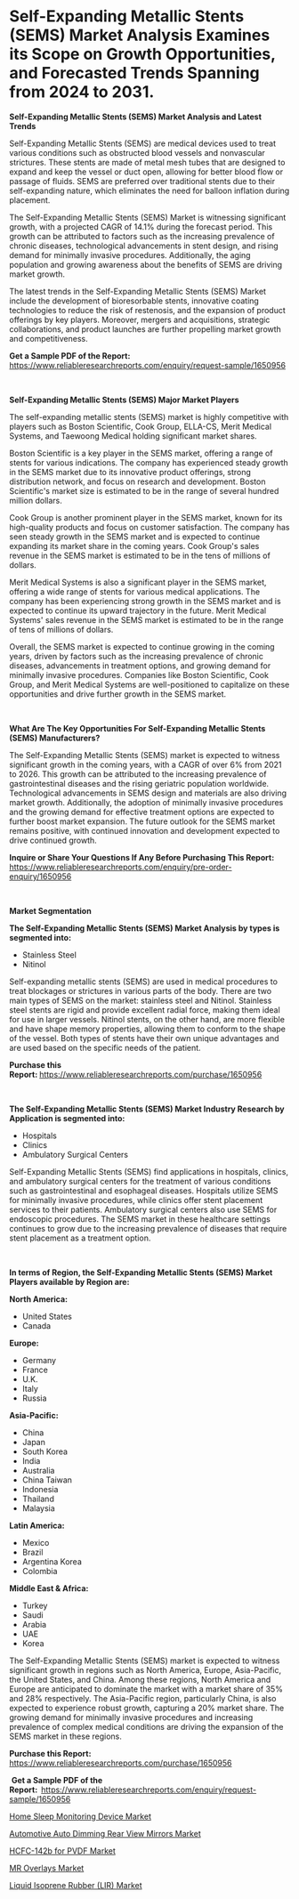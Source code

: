 <p><h1>Self-Expanding Metallic Stents (SEMS) Market Analysis Examines its Scope on Growth Opportunities, and Forecasted Trends Spanning from 2024 to 2031.</h1></p><p><strong>Self-Expanding Metallic Stents (SEMS) Market Analysis and Latest Trends</strong></p>
<p><p>Self-Expanding Metallic Stents (SEMS) are medical devices used to treat various conditions such as obstructed blood vessels and nonvascular strictures. These stents are made of metal mesh tubes that are designed to expand and keep the vessel or duct open, allowing for better blood flow or passage of fluids. SEMS are preferred over traditional stents due to their self-expanding nature, which eliminates the need for balloon inflation during placement.</p><p>The Self-Expanding Metallic Stents (SEMS) Market is witnessing significant growth, with a projected CAGR of 14.1% during the forecast period. This growth can be attributed to factors such as the increasing prevalence of chronic diseases, technological advancements in stent design, and rising demand for minimally invasive procedures. Additionally, the aging population and growing awareness about the benefits of SEMS are driving market growth.</p><p>The latest trends in the Self-Expanding Metallic Stents (SEMS) Market include the development of bioresorbable stents, innovative coating technologies to reduce the risk of restenosis, and the expansion of product offerings by key players. Moreover, mergers and acquisitions, strategic collaborations, and product launches are further propelling market growth and competitiveness.</p></p>
<p><strong>Get a Sample PDF of the Report:&nbsp;</strong> <a href="https://www.reliableresearchreports.com/enquiry/request-sample/1650956">https://www.reliableresearchreports.com/enquiry/request-sample/1650956</a></p>
<p>&nbsp;</p>
<p><strong>Self-Expanding Metallic Stents (SEMS) Major Market Players</strong></p>
<p><p>The self-expanding metallic stents (SEMS) market is highly competitive with players such as Boston Scientific, Cook Group, ELLA-CS, Merit Medical Systems, and Taewoong Medical holding significant market shares. </p><p>Boston Scientific is a key player in the SEMS market, offering a range of stents for various indications. The company has experienced steady growth in the SEMS market due to its innovative product offerings, strong distribution network, and focus on research and development. Boston Scientific's market size is estimated to be in the range of several hundred million dollars.</p><p>Cook Group is another prominent player in the SEMS market, known for its high-quality products and focus on customer satisfaction. The company has seen steady growth in the SEMS market and is expected to continue expanding its market share in the coming years. Cook Group's sales revenue in the SEMS market is estimated to be in the tens of millions of dollars.</p><p>Merit Medical Systems is also a significant player in the SEMS market, offering a wide range of stents for various medical applications. The company has been experiencing strong growth in the SEMS market and is expected to continue its upward trajectory in the future. Merit Medical Systems' sales revenue in the SEMS market is estimated to be in the range of tens of millions of dollars.</p><p>Overall, the SEMS market is expected to continue growing in the coming years, driven by factors such as the increasing prevalence of chronic diseases, advancements in treatment options, and growing demand for minimally invasive procedures. Companies like Boston Scientific, Cook Group, and Merit Medical Systems are well-positioned to capitalize on these opportunities and drive further growth in the SEMS market.</p></p>
<p>&nbsp;</p>
<p><strong>What Are The Key Opportunities For Self-Expanding Metallic Stents (SEMS) Manufacturers?</strong></p>
<p><p>The Self-Expanding Metallic Stents (SEMS) market is expected to witness significant growth in the coming years, with a CAGR of over 6% from 2021 to 2026. This growth can be attributed to the increasing prevalence of gastrointestinal diseases and the rising geriatric population worldwide. Technological advancements in SEMS design and materials are also driving market growth. Additionally, the adoption of minimally invasive procedures and the growing demand for effective treatment options are expected to further boost market expansion. The future outlook for the SEMS market remains positive, with continued innovation and development expected to drive continued growth.</p></p>
<p><strong>Inquire or Share Your Questions If Any Before Purchasing This Report:</strong> <a href="https://www.reliableresearchreports.com/enquiry/pre-order-enquiry/1650956">https://www.reliableresearchreports.com/enquiry/pre-order-enquiry/1650956</a></p>
<p>&nbsp;</p>
<p><strong>Market Segmentation</strong></p>
<p><strong>The Self-Expanding Metallic Stents (SEMS) Market Analysis by types is segmented into:</strong></p>
<p><ul><li>Stainless Steel</li><li>Nitinol</li></ul></p>
<p><p>Self-expanding metallic stents (SEMS) are used in medical procedures to treat blockages or strictures in various parts of the body. There are two main types of SEMS on the market: stainless steel and Nitinol. Stainless steel stents are rigid and provide excellent radial force, making them ideal for use in larger vessels. Nitinol stents, on the other hand, are more flexible and have shape memory properties, allowing them to conform to the shape of the vessel. Both types of stents have their own unique advantages and are used based on the specific needs of the patient.</p></p>
<p><strong>Purchase this Report:&nbsp;</strong><a href="https://www.reliableresearchreports.com/purchase/1650956">https://www.reliableresearchreports.com/purchase/1650956</a></p>
<p>&nbsp;</p>
<p><strong>The Self-Expanding Metallic Stents (SEMS) Market Industry Research by Application is segmented into:</strong></p>
<p><ul><li>Hospitals</li><li>Clinics</li><li>Ambulatory Surgical Centers</li></ul></p>
<p><p>Self-Expanding Metallic Stents (SEMS) find applications in hospitals, clinics, and ambulatory surgical centers for the treatment of various conditions such as gastrointestinal and esophageal diseases. Hospitals utilize SEMS for minimally invasive procedures, while clinics offer stent placement services to their patients. Ambulatory surgical centers also use SEMS for endoscopic procedures. The SEMS market in these healthcare settings continues to grow due to the increasing prevalence of diseases that require stent placement as a treatment option.</p></p>
<p>&nbsp;</p>
<p><strong>In terms of Region, the Self-Expanding Metallic Stents (SEMS) Market Players available by Region are:</strong></p>
<p>
    <p> <strong> North America: </strong>
        <ul>
            <li>United States</li>
            <li>Canada</li>
        </ul>
        </p> 
    <p> <strong> Europe: </strong>
        <ul>
            <li>Germany</li>
            <li>France</li>
            <li>U.K.</li>
            <li>Italy</li>
            <li>Russia</li>
        </ul>
        </p> 
    <p> <strong> Asia-Pacific: </strong>
        <ul>
            <li>China</li>
            <li>Japan</li>
            <li>South Korea</li>
            <li>India</li>
            <li>Australia</li>
            <li>China Taiwan</li>
            <li>Indonesia</li>
            <li>Thailand</li>
            <li>Malaysia</li>
        </ul>
        </p> 
    <p> <strong> Latin America: </strong>
        <ul>
            <li>Mexico</li>
            <li>Brazil</li>
            <li>Argentina Korea</li>
            <li>Colombia</li>
        </ul>
        </p> 
    <p> <strong> Middle East & Africa: </strong>
        <ul>
            <li>Turkey</li>
            <li>Saudi</li>
            <li>Arabia</li>
            <li>UAE</li>
            <li>Korea</li>
        </ul>
    </p>
    </p>
<p><p>The Self-Expanding Metallic Stents (SEMS) market is expected to witness significant growth in regions such as North America, Europe, Asia-Pacific, the United States, and China. Among these regions, North America and Europe are anticipated to dominate the market with a market share of 35% and 28% respectively. The Asia-Pacific region, particularly China, is also expected to experience robust growth, capturing a 20% market share. The growing demand for minimally invasive procedures and increasing prevalence of complex medical conditions are driving the expansion of the SEMS market in these regions.</p></p>
<p><strong>Purchase this Report: </strong><a href="https://www.reliableresearchreports.com/purchase/1650956">https://www.reliableresearchreports.com/purchase/1650956</a></p>
<p>&nbsp;<strong>Get a Sample PDF of the Report:&nbsp;&nbsp;</strong><a href="https://www.reliableresearchreports.com/enquiry/request-sample/1650956">https://www.reliableresearchreports.com/enquiry/request-sample/1650956</a></p>
<p><strong></strong></p>
<p><p><a href="https://medium.com/@jadenlegros2023/home-sleep-monitoring-device-nbsp-market-focuses-on-market-share-size-and-projected-forecast-till-436d3ffa6dbd">Home Sleep Monitoring Device Market</a></p><p><a href="https://issuu.com/reportprime-2/docs/automotive-auto-dimming-rear-view-mirrors-market-s">Automotive Auto Dimming Rear View Mirrors Market</a></p><p><a href="https://github.com/yoshih12/Market-Research-Report-List-1/blob/main/hcfc-142b-for-pvdf-market.md">HCFC-142b for PVDF Market</a></p><p><a href="https://medium.com/@jadenlegros2023/mr-overlays-market-size-and-market-trends-complete-industry-overview-2024-to-2031-d829b414cda4">MR Overlays Market</a></p><p><a href="https://github.com/castoriffic/Market-Research-Report-List-3/blob/main/liquid-isoprene-rubber-lir-market.md">Liquid Isoprene Rubber (LIR) Market</a></p></p>